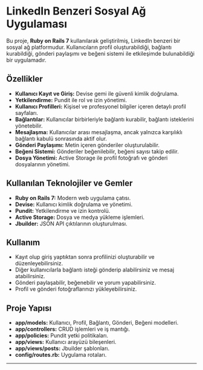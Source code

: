 # LinkedIn Benzeri Sosyal Ağ Uygulaması

Bu proje, **Ruby on Rails 7** kullanılarak geliştirilmiş, LinkedIn benzeri bir sosyal ağ platformudur. Kullanıcıların profil oluşturabildiği, bağlantı kurabildiği, gönderi paylaşımı ve beğeni sistemi ile etkileşimde bulunabildiği bir uygulamadır.


## Özellikler

- **Kullanıcı Kayıt ve Giriş:** Devise gemi ile güvenli kimlik doğrulama.
- **Yetkilendirme:** Pundit ile rol ve izin yönetimi.
- **Kullanıcı Profilleri:** Kişisel ve profesyonel bilgiler içeren detaylı profil sayfaları.
- **Bağlantılar:** Kullanıcılar birbirleriyle bağlantı kurabilir, bağlantı isteklerini yönetebilir.
- **Mesajlaşma:** Kullanıcılar arası mesajlaşma, ancak yalnızca karşılıklı bağlantı kabulü sonrasında aktif olur.
- **Gönderi Paylaşımı:** Metin içeren gönderiler oluşturulabilir.
- **Beğeni Sistemi:** Gönderiler beğenilebilir, beğeni sayısı takip edilir.
- **Dosya Yönetimi:** Active Storage ile profil fotoğrafı ve gönderi dosyalarının yönetimi.



## Kullanılan Teknolojiler ve Gemler

- **Ruby on Rails 7:** Modern web uygulama çatısı.
- **Devise:** Kullanıcı kimlik doğrulama ve yönetimi.
- **Pundit:** Yetkilendirme ve izin kontrolü.
- **Active Storage:** Dosya ve medya yükleme işlemleri.
- **Jbuilder:** JSON API çıktılarının oluşturulması.



## Kullanım

- Kayıt olup giriş yaptıktan sonra profilinizi oluşturabilir ve düzenleyebilirsiniz.
- Diğer kullanıcılarla bağlantı isteği gönderip alabilirsiniz ve mesaj atabilirsiniz.
- Gönderi paylaşabilir, beğenebilir ve yorum yapabilirsiniz.
- Profil ve gönderi fotoğraflarınızı yükleyebilirsiniz.



## Proje Yapısı

- **app/models:** Kullanıcı, Profil, Bağlantı, Gönderi, Beğeni modelleri.
- **app/controllers:** CRUD işlemleri ve iş mantığı.
- **app/policies:** Pundit yetki politikaları.
- **app/views:** Kullanıcı arayüzü bileşenleri.
- **app/views/posts:** Jbuilder şablonları.
- **config/routes.rb:** Uygulama rotaları.




---



